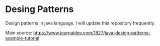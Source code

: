 # Desing Patterns
Design patterns in java language. I will update this repository frequently.

Main source: https://www.journaldev.com/1827/java-design-patterns-example-tutorial